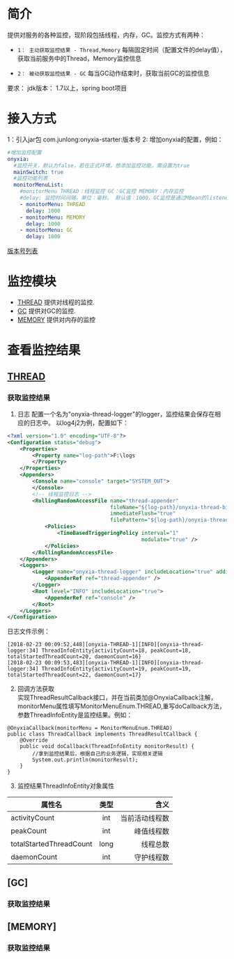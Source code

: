 # 简介
提供对服务的各种监控，现阶段包括线程，内存，GC。监控方式有两种：
- `1： 主动获取监控结果 - Thread,Memory`
    每隔固定时间（配置文件的delay值），获取当前服务中的Thread，Memory监控信息
    
- `2： 被动获取监控结果 - GC`
    每当GC动作结束时，获取当前GC的监控信息

要求： jdk版本： 1.7以上，spring boot项目

# 接入方式
1：引入jar包 com.junlong:onyxia-starter:版本号
2: 增加onyxia的配置，例如：

```yaml
#增加监控配置
onyxia:
  #监控开关，默认为false，若在正式环境，想添加监控功能，需设置为true
  mainSwitch: true
  #监控功能列表
  monitorMenuList:
    #monitorMenu THREAD：线程监控 GC：GC监控 MEMORY：内存监控
    #delay: 监控时间间隔，单位：毫秒。 默认值：1000。GC监控是通过MBean的listener，所以GC监控配置的delay不会起作用
    - monitorMenu: THREAD
      delay: 1000
    - monitorMenu: MEMORY
      delay: 1000
    - monitorMenu: GC
      delay: 1000
```

[版本号列表](/CHANGELOG.md)

# 监控模块

- [THREAD](#THREAD)  提供对线程的监控.
- [GC](#GC)  提供对GC的监控.
- [MEMORY](#MEMORY)  提供对内存的监控

# 查看监控结果

## [THREAD](/src/main/java/com/junlong/onyxia/service/ThreadMonitorHandler)
### 获取监控结果
 1. 日志
    配置一个名为"onyxia-thread-logger"的logger，监控结果会保存在相应的日志中。
    以log4j2为例，配置如下：
    
```xml
<?xml version="1.0" encoding="UTF-8"?>
<Configuration status="debug">
	<Properties>
		<Property name="log-path">F:\logs
		</Property>
	</Properties>
	<Appenders>
		<Console name="console" target="SYSTEM_OUT">
		</Console>
		<!-- 线程监控日志 -->
		<RollingRandomAccessFile name="thread-appender"
								 fileName="${log-path}/onyxia-thread-biz.log"
								 immediateFlush="true"
								 filePattern="${log-path}/onyxia-thread-biz.log.%d{yyyyMMdd}">
			<Policies>
				<TimeBasedTriggeringPolicy interval="1"
										   modulate="true" />
			</Policies>
		</RollingRandomAccessFile>
	</Appenders>
	<Loggers>
		<Logger name="onyxia-thread-logger" includeLocation="true" additivity="false">
			<AppenderRef ref="thread-appender" />
		</Logger>
		<Root level="INFO" includeLocation="true">
			<AppenderRef ref="console" />
		</Root>
	</Loggers>
</Configuration>
```
日志文件示例：

```log
[2018-02-23 00:09:52,448][onyxia-THREAD-1][INFO][onyxia-thread-logger:34] ThreadInfoEntity{activityCount=18, peakCount=18, totalStartedThreadCount=20, daemonCount=16}
[2018-02-23 00:09:53,483][onyxia-THREAD-1][INFO][onyxia-thread-logger:34] ThreadInfoEntity{activityCount=19, peakCount=19, totalStartedThreadCount=22, daemonCount=17}
```

 2. 回调方法获取  
    实现ThreadResultCallback接口，并在当前类加@OnyxiaCallback注解，monitorMenu属性填写MonitorMenuEnum.THREAD,重写doCallback方法，参数ThreadInfoEntity是监控结果。例如：
```
@OnyxiaCallback(monitorMenu = MonitorMenuEnum.THREAD)
public class ThreadCallback implements ThreadResultCallback {
    @Override
    public void doCallback(ThreadInfoEntity monitorResult) {
        //拿到监控结果后，根据自己的业务逻辑，实现相关逻辑
        System.out.println(monitorResult);
    }
}

```
3. 监控结果ThreadInfoEntity对象属性

| 属性名        | 类型           | 含义  |
| ------------- |:-------------:| -----:|
| activityCount      | int | 当前活动线程数 |
| peakCount      | int      |  峰值线程数 |
| totalStartedThreadCount | long      |   线程总数 |
| daemonCount | int      |    守护线程数 |



## [GC]
### 获取监控结果
## [MEMORY]
### 获取监控结果